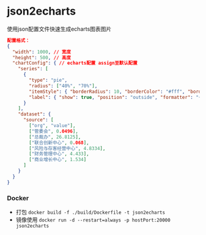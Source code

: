 # json2echarts
使用json配置文件快速生成echarts图表图片


```json 
配置格式：
{
  "width": 1000, // 宽度
  "height": 500, // 高度
  "chartConfig": { // echarts配置 assign至默认配置
    "series": [
      {
        "type": "pie",
        "radius": ["40%", "70%"],
        "itemStyle": { "borderRadius": 10, "borderColor": "#fff", "borderWidth": 2 },
        "label": { "show": true, "position": "outside", "formatter": "{@org} {@value}TB ({d}%)" }
      }
    ],
    "dataset": {
      "source": [
        ["org", "value"],
        ["管委会", 0.0496],
        ["总裁办", 26.8125],
        ["联合创新中心", 0.068],
        ["风险与存客经营中心", 4.8334],
        ["财务管理中心", 4.433],
        ["商业增长中心", 1.534]
      ]
    }
  }
}
```

### Docker 

- 打包 `docker build -f ./build/Dockerfile -t json2echarts`
- 镜像使用 `docker run -d --restart=always -p hostPort:20000 json2echarts`

